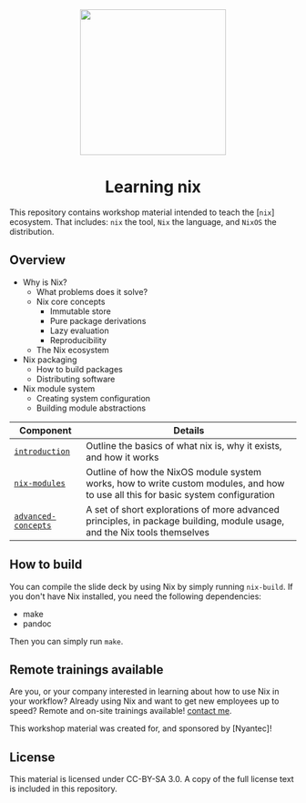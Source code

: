 <div align="center">
    <img src="https://github.com/spacekookie/nixos-workshops/raw/main/images/logo.png" width="256px"/>
    <h1>Learning nix</h1>
</div>

This repository contains workshop material intended to teach the
[`nix`] ecosystem.  That includes: `nix` the tool, `Nix` the language,
and `NixOS` the distribution.


## Overview

- Why is Nix?
  - What problems does it solve?
  - Nix core concepts
    - Immutable store
    - Pure package derivations
    - Lazy evaluation
    - Reproducibility
  - The Nix ecosystem
- Nix packaging
  - How to build packages
  - Distributing software
- Nix module system
  - Creating system configuration
  - Building module abstractions

| Component             | Details                                                                                                                           |
|-----------------------|-----------------------------------------------------------------------------------------------------------------------------------|
| [`introduction`]      | Outline the basics of what nix is, why it exists, and how it works                                                                |
| [`nix-modules`]       | Outline of how the NixOS module system works, how to write custom modules, and how to use all this for basic system configuration |
| [`advanced-concepts`] | A set of short explorations of more advanced principles, in package building, module usage, and the Nix tools themselves          |


[`introduction`]: ./introduction/
[`nix-modules`]: ./module-system/
[`advanced-concepts`]: ./advanced-concepts/

  
## How to build

You can compile the slide deck by using Nix by simply running
`nix-build`.  If you don't have Nix installed, you need the following
dependencies:

- make
- pandoc

Then you can simply run `make`.


## Remote trainings available

Are you, or your company interested in learning about how to use Nix
in your workflow?  Already using Nix and want to get new employees up
to speed?  Remote and on-site trainings available! [contact
me](mailto:kookie@spacekookie.de).

This workshop material was created for, and sponsored by [Nyantec]!


## License

This material is licensed under CC-BY-SA 3.0.  A copy of the full
license text is included in this repository.
